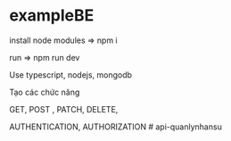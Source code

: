 # exampleBE

install node modules => npm i 

run => npm run dev

Use typescript, nodejs, mongodb

Tạo các chức năng

GET, POST , PATCH, DELETE,


AUTHENTICATION, AUTHORIZATION
#   a p i - q u a n l y n h a n s u  
 